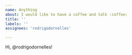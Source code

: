 ```yaml
---
name: Anything
about: I would like to have a coffee and talk :coffee:
title: ''
labels: ''
assignees: 'rodrigodornelles'

---
```


Hi, @rodrigodornelles!

